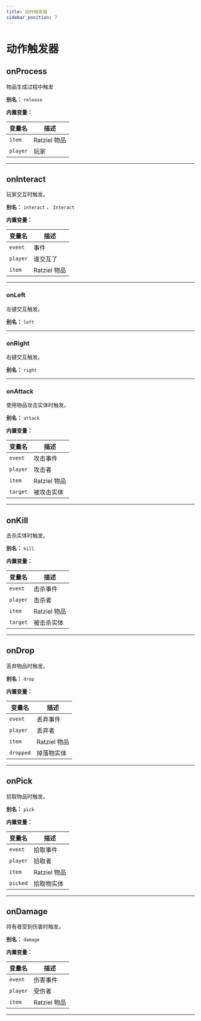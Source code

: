 ```yaml
---
title: 动作触发器
sidebar_position: 7
---
```


# 动作触发器

## onProcess

物品生成过程中触发

**别名：** `release`

**内置变量：**

| 变量名   | 描述         |
| -------- | ------------ |
| `item`   | Ratziel 物品 |
| `player` | 玩家         |

---

## onInteract

玩家交互时触发。

**别名：** `interact` 、 `Interact`

**内置变量：**

| 变量名   | 描述         |
| -------- | ------------ |
| `event`  | 事件         |
| `player` | 谁交互了     |
| `item`   | Ratziel 物品 |

---

### onLeft

左键交互触发。

**别名：** `left`

---

### onRight

右键交互触发。

**别名：** `right`

---

### onAttack

使用物品攻击实体时触发。

**别名：** `attack`

**内置变量：**

| 变量名   | 描述         |
| -------- | ------------ |
| `event`  | 攻击事件     |
| `player` | 攻击者       |
| `item`   | Ratziel 物品 |
| `target` | 被攻击实体   |

---

## onKill

击杀实体时触发。

**别名：** `kill`

**内置变量：**

| 变量名   | 描述         |
| -------- | ------------ |
| `event`  | 击杀事件     |
| `player` | 击杀者       |
| `item`   | Ratziel 物品 |
| `target` | 被击杀实体   |

---

## onDrop

丢弃物品时触发。

**别名：** `drop`

**内置变量：**

| 变量名    | 描述         |
| --------- | ------------ |
| `event`   | 丢弃事件     |
| `player`  | 丢弃者       |
| `item`    | Ratziel 物品 |
| `dropped` | 掉落物实体   |

---

## onPick

拾取物品时触发。

**别名：** `pick`

**内置变量：**

| 变量名   | 描述         |
| -------- | ------------ |
| `event`  | 拾取事件     |
| `player` | 拾取者       |
| `item`   | Ratziel 物品 |
| `picked` | 拾取物实体   |

---

## onDamage

持有者受到伤害时触发。

**别名：** `damage`

**内置变量：**

| 变量名   | 描述         |
| -------- | ------------ |
| `event`  | 伤害事件     |
| `player` | 受伤者       |
| `item`   | Ratziel 物品 |

---
